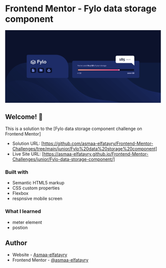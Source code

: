 # Frontend Mentor - Fylo data storage component


![](./screenshot.PNG)

## Welcome! 👋

This is a solution to the [Fylo data storage component challenge on Frontend Mentor]



- Solution URL: [https://github.com/asmaa-elfatayry/Frontend-Mentor-Challenges/tree/main/junior/Fylo%20data%20storage%20component]
- Live Site URL: [https://asmaa-elfatayry.github.io/Frontend-Mentor-Challenges/junior/Fylo-data-storage-component/]



### Built with

- Semantic HTML5 markup
- CSS custom properties
- Flexbox
- respnsive mobile screen

### What I learned

- meter element
- postion





## Author

- Website - [Asmaa-elfatayry](https://github.com/asmaa-elfatayry)
- Frontend Mentor - [@asmaa-elfatayry](https://www.frontendmentor.io/profile/asmaa-elfatayry)
